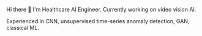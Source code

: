 Hi there 👋 I'm Healthcare AI Engineer. Currently working on video vision AI. 

Experienced in CNN, unsupervised time-series anomaly detection, GAN, classical ML.


<!--
**vkehfdl1/vkehfdl1** is a ✨ _special_ ✨ repository because its `README.md` (this file) appears on your GitHub profile.

Here are some ideas to get you started:


- 🌱 I’m currently learning ...
- 👯 I’m looking to collaborate on ...
- 🤔 I’m looking for help with ...
- 💬 Ask me about ...
- 📫 How to reach me: ...
- 😄 Pronouns: ...
- ⚡ Fun fact: ...
-->
